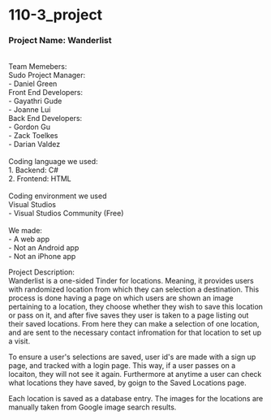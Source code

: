 # 110-3_project

### Project Name: Wanderlist <br/>
<br/>
 Team Memebers: <br/>
 Sudo Project Manager: <br/>
    - Daniel Green <br/>
 Front End Developers: <br/>
    - Gayathri Gude <br/>
    - Joanne Lui <br/>
 Back End Developers: <br/>
    - Gordon Gu <br/>
    - Zack Toelkes <br/>
    - Darian Valdez <br/>
<br/>
Coding language we used: <br/>
  1. Backend: C# <br/>
  2. Frontend: HTML <br/>
<br/>
Coding environment we used <br/>
  Visual Studios <br/>
    - Visual Studios Community (Free) <br/>
<br/>
We made: <br/>
  - A web app <br/>
    - Not an Android app <br/> 
    - Not an iPhone app <br/>

Project Description: <br/>
  Wanderlist is a one-sided Tinder for locations. Meaning, it provides users with randomized location from which they can selection a destination. This process is done having a page on which users are shown an image pertaining to a location, they choose whether they wish to save this location or pass on it, and after five saves they user is taken to a page listing out their saved locations. From here they  can make a selection of one location, and are sent to the necessary contact infromation for that location to set up a visit. <br/>
  
  To ensure a user's selections are  saved, user id's are made with a sign up page, and tracked with a login page. This way, if a user passes on a locaiton, they will not see it again. Furthermore at anytime a user can check what locations they have saved, by goign to the Saved Locations page. <br/>
  
  Each location is saved as a database entry. The images for the locations are manually taken from Google image search results.
